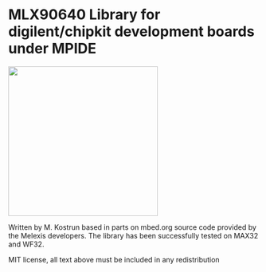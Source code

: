 #  MLX90640 Library for digilent/chipkit development boards under MPIDE


<img src="https://img.youtube.com/vi/YUhuSzEcOfA/0.jpg" height="300"/>

Written by M. Kostrun based in parts on mbed.org source code provided by the Melexis developers.
The library has been successfully tested on MAX32 and WF32.


MIT license, all text above must be included in any redistribution
